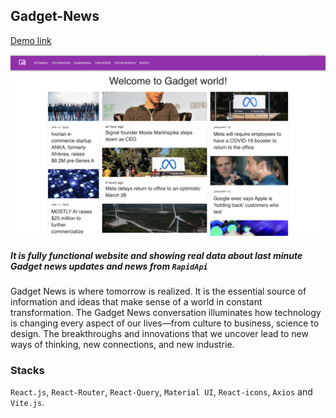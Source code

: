 ## Gadget-News
[Demo link](https://gadget-news.netlify.app/)

![Screenshot](Gadget-News.png)

##### It is fully functional website and showing real data about last minute Gadget news updates and news from `RapidApi` 
Gadget News is where tomorrow is realized. It is the essential source of information and ideas that make sense of a world in constant transformation. The Gadget News conversation illuminates how technology is changing every aspect of our lives—from culture to business, science to design. The breakthroughs and innovations that we uncover lead to new ways of thinking, new connections, and new industrie.

### Stacks
`React.js`, `React-Router`, `React-Query`, `Material UI`, `React-icons`, `Axios` and `Vite.js`.
